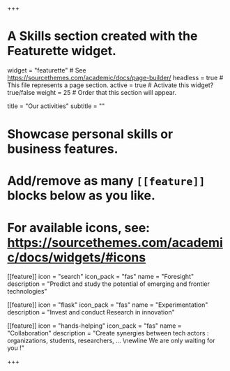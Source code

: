 +++
# A Skills section created with the Featurette widget.
widget = "featurette"  # See https://sourcethemes.com/academic/docs/page-builder/
headless = true  # This file represents a page section.
active = true  # Activate this widget? true/false
weight = 25  # Order that this section will appear.

title = "Our activities"
subtitle = ""

# Showcase personal skills or business features.
# 
# Add/remove as many `[[feature]]` blocks below as you like.
# 
# For available icons, see: https://sourcethemes.com/academic/docs/widgets/#icons

[[feature]]
  icon = "search"
  icon_pack = "fas"
  name = "Foresight"
  description = "Predict and study the potential of emerging and frontier technologies"
  
[[feature]]
  icon = "flask"
  icon_pack = "fas"
  name = "Experimentation"
  description = "Invest and conduct Research in innovation"  
  
[[feature]]
  icon = "hands-helping"
  icon_pack = "fas"
  name = "Collaboration"
  description = "Create synergies between tech actors : organizations, students, researchers, ... \newline We are only waiting for you !"

+++
